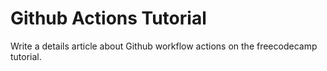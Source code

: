 # Github Actions Tutorial

Write a details article about Github workflow actions on the freecodecamp tutorial.
